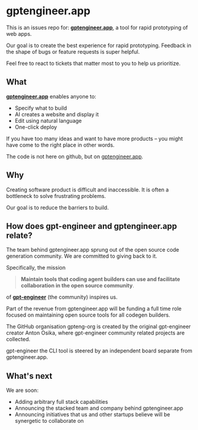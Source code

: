 # gptengineer.app

This is an issues repo for: **[gptengineer.app](https://gptengineer.app)**, a tool for rapid prototyping of web apps.

Our goal is to create the best experience for rapid prototyping. Feedback in the shape of bugs or feature requests is super helpful.

Feel free to react to tickets that matter most to you to help us prioritize.

## What

[**gptengineer.app**](https://gptengineer.app) enables anyone to:

- Specify what to build
- AI creates a website and display it
- Edit using natural language
- One-click deploy

If you have too many ideas and want to have more products – you might have come to the right place in other words.


The code is not here on github, but on [gptengineer.app](https://gptengineer.app).

## Why
Creating software product is difficult and inaccessible. It is often a bottleneck to solve frustrating problems.

Our goal is to reduce the barriers to build.

## How does gpt-engineer and gptengineer.app relate?

The team behind gptengineer.app sprung out of the open source code generation community. We are committed to giving back to it.

Specifically, the mission

> **Maintain tools that coding agent builders can use and facilitate collaboration in the open source community**.

of [**gpt-engineer**](https://github.com/AntonOsika/gpt-engineer) (the community) inspires us.

Part of the revenue from gptengineer.app will be funding a full time role focused on maintaining open source tools for all codegen builders.

The GitHub organisation gpteng-org is created by the original gpt-engineer creator Anton Osika, where gpt-engineer community related projects are collected.

gpt-engineer the CLI tool is steered by an independent board separate from gptengineer.app.


## What's next

We are soon:
- Adding arbitrary full stack capabilities
- Announcing the stacked team and company behind gptengineer.app
- Announcing initiatives that us and other startups believe will be synergetic to collaborate on
